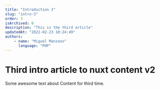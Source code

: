 ```yaml
---
title: "Introduction 3"
slug: "intro-3"
order: 3
isArchived: 0
description: "This is the third article"
updatedAt: "2022-02-23 10:24:49"
authors:
    - name: "Miguel Manzano"
      language: "PHP"
---
```


# Third  intro article to nuxt content v2

Some awesome text about Content for third time.
